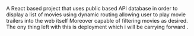 A React based  project that uses public based API database in order to display a list of movies using dynamic routing allowing user to play movie trailers into the web itself Moreover capable of filtering  movies  as desired. The ony thing left with this is deployment which i will be carrying forward .
